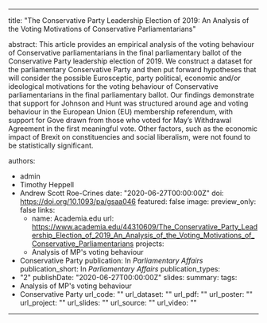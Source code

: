 ---
  title: "The Conservative Party Leadership Election of 2019: An Analysis of the Voting Motivations of Conservative Parliamentarians"

abstract: This article provides an empirical analysis of the voting behaviour of Conservative parliamentarians in the final parliamentary ballot of the Conservative Party leadership election of 2019. We construct a dataset for the parliamentary Conservative Party and then put forward hypotheses that will consider the possible Eurosceptic, party political, economic and/or ideological motivations for the voting behaviour of Conservative parliamentarians in the final parliamentary ballot. Our findings demonstrate that support for Johnson and Hunt was structured around age and voting behaviour in the European Union (EU) membership referendum, with support for Gove drawn from those who voted for May’s Withdrawal Agreement in the first meaningful vote. Other factors, such as the economic impact of Brexit on constituencies and social liberalism, were not found to be statistically significant.

authors:
  - admin
- Timothy Heppell
- Andrew Scott Roe-Crines
date: "2020-06-27T00:00:00Z"
doi: https://doi.org/10.1093/pa/gsaa046
featured: false
image:
  preview_only: false
links:
  - name: Academia.edu
url: https://www.academia.edu/44310609/The_Conservative_Party_Leadership_Election_of_2019_An_Analysis_of_the_Voting_Motivations_of_Conservative_Parliamentarians
projects:
  - Analysis of MP's voting behaviour
- Conservative Party
publication: In *Parliamentary Affairs*
publication_short: In *Parliamentary Affairs*
publication_types:
- "2"
publishDate: "2020-06-27T00:00:00Z"
slides: 
summary:
tags:
- Analysis of MP's voting behaviour
- Conservative Party
url_code: ""
url_dataset: ""
url_pdf: ""
url_poster: ""
url_project: ""
url_slides: ""
url_source: ""
url_video: ""
------